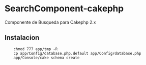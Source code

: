 # SearchComponent-cakephp
Componente de Busqueda para Cakephp 2.x

## Instalacion
        chmod 777 app/tmp -R
        cp app/Config/database.php.default app/Config/database.php
        app/Console/cake schema create
